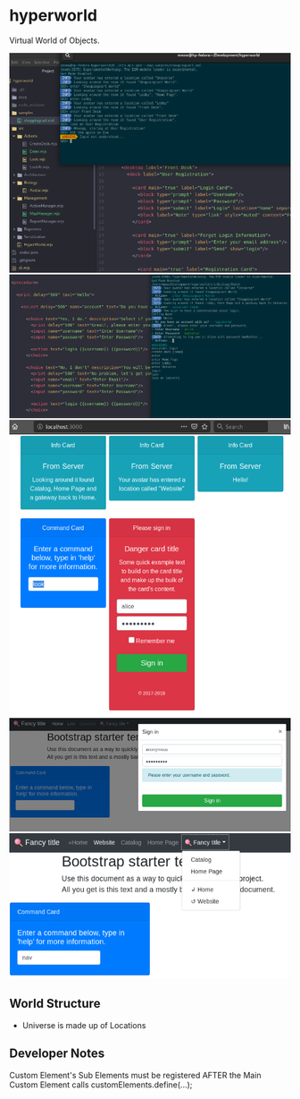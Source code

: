 # hyperworld
Virtual World of Objects.

![screenshot](screenshot.png)
![screenshot-conversation](screenshot-conversation.png)
![screenshot-browser](screenshot-browser.png)
![screenshot-login](screenshot-login.png)
![screenshot-command](screenshot-command.png)

## World Structure

- Universe is made up of Locations

## Developer Notes
Custom Element's Sub Elements must be registered AFTER the Main Custom Element calls customElements.define(...);

